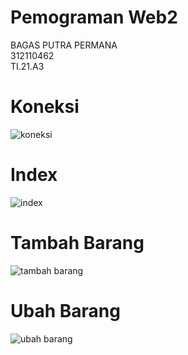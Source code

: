 # Pemograman Web2
BAGAS PUTRA PERMANA <br>
312110462<br>
TI.21.A3<br>

# Koneksi
![koneksi](https://user-images.githubusercontent.com/127703565/227841411-90abbd56-df66-4642-87d9-8c4a7e8d1c0d.png)

# Index
![index](https://user-images.githubusercontent.com/127703565/227841447-887965f7-2c71-435c-9a40-6c51c790f83e.png)

# Tambah Barang
![tambah barang](https://user-images.githubusercontent.com/127703565/227841469-9b6dca1e-d757-487f-9561-5ac10dc6123f.png)

# Ubah Barang
![ubah barang](https://user-images.githubusercontent.com/127703565/227841491-092bacfc-3a3a-44ac-a27c-b60c77d4d112.png)
